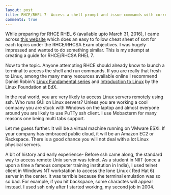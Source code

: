 ```yaml
---
layout: post
title: RHCE/RHEL 7- Access a shell prompt and issue commands with correct syntax
comments: true
---
```


While preparing for RHCE RHEL 6 (available upto March 31, 2016), I came across [this website](https://oracle-base.com/articles/linux/rhcsa-and-rhce-6) which does an easy to follow  cheat sheet of sort for each topics under the RHCE/RHCSA Exam objectives. I was hugely impressed and wanted to do something similar. This is my attempt at creating a guide for RHCE/RHCSA RHEL 7.

Now to the topic. Anyone attempting RHCE should already know to launch a terminal to access the shell and run commands. If you are really that fresh to Linux, among the many many resources available online I recommend Daniel Robin's [Linux Fundamental series](http://www.funtoo.org/Category:Linux_Core_Concepts) and [Introduction to Linux](https://www.edx.org/course/introduction-linux-linuxfoundationx-lfs101x-2) by the Linux Foundation at EdX.

In the real world, you are very likely to access Linux servers remotely using ssh. Who runs GUI on Linux servers? Unless you are working a cool company you are stuck with Windows on the laptop and almost everyone around you are likely to use PuTTy ssh client. I use Mobaxterm for many reasons one being  multi tabs support.

Let me guess further. It will be a virtual machine running on VMware ESXi. If your company has embraced public cloud, it will be an Amazon EC2 or Rackspace. There is a good chance you will not deal with a lot Linux physical servers.

A bit of history and early experience- Before ssh came along, the standard way to access remote Unix server was telnet. As a student in NIIT (once a upon a time a famous computer training institution in India), I used telnet client in Windows NT workstation to access the lone Linux ( Red Hat 6) server in the center. It was terrible because the terminal emulation was so so bad. For example, if you hit backspace, some charactes will appear instead. I used ssh only after I started working, my second job in 2004.
